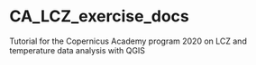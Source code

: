 # CA_LCZ_exercise_docs
Tutorial for the Copernicus Academy program 2020 on LCZ and temperature data analysis with QGIS
